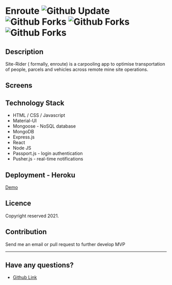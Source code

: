 # Enroute ![Github Update](https://img.shields.io/static/v1?label=Updated%20at&message=06-08-2020&color=yellow&?style=social&logo=github) ![Github Forks](https://img.shields.io/static/v1?label=Forks&message=0&color=green&?style=social&logo=github) ![Github Forks](https://img.shields.io/static/v1?label=stars&message=0&color=blue&?style=social&logo=github) ![Github Forks](https://img.shields.io/static/v1?label=open%20issues&message=0&color=orange&?style=social&logo=github)

## Description

Site-Rider ( formally, enroute) is a carpooling app to optimise transportation of people, parcels and vehicles across remote mine site operations.

## Screens


## Technology Stack
* HTML / CSS / Javascript
* Material-UI
* Mongoose - NoSQL database
* MongoDB
* Express.js
* React
* Node JS
* Passport.js - login authentication
* Pusher.js - real-time notifications

## Deployment - Heroku

 [Demo](https://enroute2020.herokuapp.com/)

## Licence

Copyright reserved 2021.

## Contribution

Send me an email or pull request to further develop MVP

---
## Have any questions?
* [Github Link](https://api.github.com/users/MwansaMwango)
